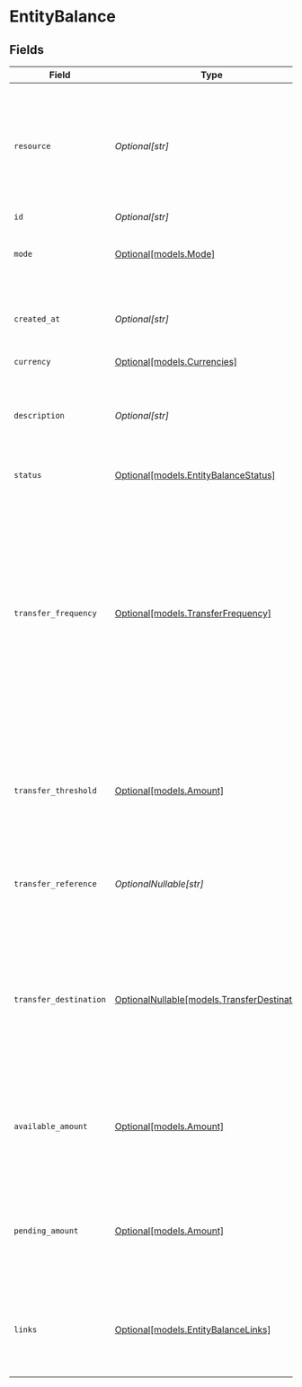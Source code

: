 # EntityBalance


## Fields

| Field                                                                                                                                                                                                                   | Type                                                                                                                                                                                                                    | Required                                                                                                                                                                                                                | Description                                                                                                                                                                                                             | Example                                                                                                                                                                                                                 |
| ----------------------------------------------------------------------------------------------------------------------------------------------------------------------------------------------------------------------- | ----------------------------------------------------------------------------------------------------------------------------------------------------------------------------------------------------------------------- | ----------------------------------------------------------------------------------------------------------------------------------------------------------------------------------------------------------------------- | ----------------------------------------------------------------------------------------------------------------------------------------------------------------------------------------------------------------------- | ----------------------------------------------------------------------------------------------------------------------------------------------------------------------------------------------------------------------- |
| `resource`                                                                                                                                                                                                              | *Optional[str]*                                                                                                                                                                                                         | :heavy_minus_sign:                                                                                                                                                                                                      | Indicates the response contains a balance object. Will always contain the string `balance` for this endpoint.                                                                                                           | balance                                                                                                                                                                                                                 |
| `id`                                                                                                                                                                                                                    | *Optional[str]*                                                                                                                                                                                                         | :heavy_minus_sign:                                                                                                                                                                                                      | N/A                                                                                                                                                                                                                     | bal_gVMhHKqSSRYJyPsuoPNFH                                                                                                                                                                                               |
| `mode`                                                                                                                                                                                                                  | [Optional[models.Mode]](../models/mode.md)                                                                                                                                                                              | :heavy_minus_sign:                                                                                                                                                                                                      | Whether this entity was created in live mode or in test mode.                                                                                                                                                           | live                                                                                                                                                                                                                    |
| `created_at`                                                                                                                                                                                                            | *Optional[str]*                                                                                                                                                                                                         | :heavy_minus_sign:                                                                                                                                                                                                      | The entity's date and time of creation, in [ISO 8601](https://en.wikipedia.org/wiki/ISO_8601) format.                                                                                                                   | 2024-03-20T09:13:37.0Z                                                                                                                                                                                                  |
| `currency`                                                                                                                                                                                                              | [Optional[models.Currencies]](../models/currencies.md)                                                                                                                                                                  | :heavy_minus_sign:                                                                                                                                                                                                      | N/A                                                                                                                                                                                                                     | EUR                                                                                                                                                                                                                     |
| `description`                                                                                                                                                                                                           | *Optional[str]*                                                                                                                                                                                                         | :heavy_minus_sign:                                                                                                                                                                                                      | The description or name of the balance. Can be used to denote the purpose of the balance.                                                                                                                               | Balance description                                                                                                                                                                                                     |
| `status`                                                                                                                                                                                                                | [Optional[models.EntityBalanceStatus]](../models/entitybalancestatus.md)                                                                                                                                                | :heavy_minus_sign:                                                                                                                                                                                                      | The status of the balance.                                                                                                                                                                                              | active                                                                                                                                                                                                                  |
| `transfer_frequency`                                                                                                                                                                                                    | [Optional[models.TransferFrequency]](../models/transferfrequency.md)                                                                                                                                                    | :heavy_minus_sign:                                                                                                                                                                                                      | The frequency with which the available amount on the balance will be settled to the configured transfer<br/>destination.<br/><br/>Settlements created during weekends or on bank holidays will take place on the next business day. | daily                                                                                                                                                                                                                   |
| `transfer_threshold`                                                                                                                                                                                                    | [Optional[models.Amount]](../models/amount.md)                                                                                                                                                                          | :heavy_minus_sign:                                                                                                                                                                                                      | In v2 endpoints, monetary amounts are represented as objects with a `currency` and `value` field.                                                                                                                       |                                                                                                                                                                                                                         |
| `transfer_reference`                                                                                                                                                                                                    | *OptionalNullable[str]*                                                                                                                                                                                                 | :heavy_minus_sign:                                                                                                                                                                                                      | The transfer reference set to be included in all the transfers for this balance.                                                                                                                                        | RF12-3456-7890-1234                                                                                                                                                                                                     |
| `transfer_destination`                                                                                                                                                                                                  | [OptionalNullable[models.TransferDestination]](../models/transferdestination.md)                                                                                                                                        | :heavy_minus_sign:                                                                                                                                                                                                      | The destination where the available amount will be automatically transferred to according to the configured<br/>transfer frequency.                                                                                     |                                                                                                                                                                                                                         |
| `available_amount`                                                                                                                                                                                                      | [Optional[models.Amount]](../models/amount.md)                                                                                                                                                                          | :heavy_minus_sign:                                                                                                                                                                                                      | In v2 endpoints, monetary amounts are represented as objects with a `currency` and `value` field.                                                                                                                       |                                                                                                                                                                                                                         |
| `pending_amount`                                                                                                                                                                                                        | [Optional[models.Amount]](../models/amount.md)                                                                                                                                                                          | :heavy_minus_sign:                                                                                                                                                                                                      | In v2 endpoints, monetary amounts are represented as objects with a `currency` and `value` field.                                                                                                                       |                                                                                                                                                                                                                         |
| `links`                                                                                                                                                                                                                 | [Optional[models.EntityBalanceLinks]](../models/entitybalancelinks.md)                                                                                                                                                  | :heavy_minus_sign:                                                                                                                                                                                                      | An object with several relevant URLs. Every URL object will contain an `href` and a `type` field.                                                                                                                       |                                                                                                                                                                                                                         |